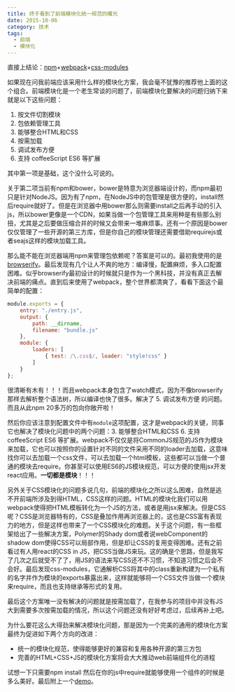 ```yaml
---
title: 终于看到了前端模块化统一规范的曙光
date: 2015-10-06
category: 技术
tags:
  - 前端
  - 模块化
---
```


直接上结论：[npm](https://www.npmjs.com/)+[webpack](https://github.com/webpack/webpack)+[css-modules](https://github.com/css-modules/css-modules)

如果现在问我前端应该采用什么样的模块化方案，我会毫不犹豫的推荐他上面的这个组合。前端模块化是一个老生常谈的问题了，前端模块化要解决的问题归纳下来就是以下这些问题：
1. 按文件切割模块
2. 包依赖管理工具
3. 能够整合HTML和CSS
4. 按需加载
5. 调试发布方便
6. 支持 coffeeScript ES6 等扩展

其中第一项是基础，这个没什么可说的。

关于第二项当前有npm和bower，bower是特意为浏览器端设计的，而npm最初只是针对NodeJS。因为有了npm，在NodeJS中的包管理是很方便的，install然后require就好了。但是在浏览器中用bower那么则需要install之后再手动的引入js，所以bower更像是一个CDN，如果当做一个包管理工具来用种是有些那么别扭，尤其是之后要做压缩合并的时候又会带来一堆麻烦事。还有一个原因是bower仅仅管理了一些开源的第三方库，但是你自己的模块管理还需要借助requirejs或者seajs这样的模块加载工具。

那么能不能在浏览器端用npm来管理包依赖呢？答案是可以的。最初我使用的是[browserify](http://browserify.org/)。最后发现有几个让人不爽的地方：编译慢，配置麻烦，多入口配置困难。似乎browserify最初设计的时候就只是作为一个黑科技，并没有真正去解决前端的痛点。直到后来使用了webpack，整个世界都清爽了，看看下面这个最简单的配置：

``` js
module.exports = {
    entry: "./entry.js",
    output: {
        path: __dirname,
        filename: "bundle.js"
    },
    module: {
        loaders: [
            { test: /\.css$/, loader: "style!css" }
        ]
    }
};
```

很清晰有木有！！！而且webpack本身包含了watch模式，因为不像browserify那样去解析整个语法树，所以编译也快了很多。解决了 5. 调试发布方便 的问题。而且从此npm 20多万的包向你敞开啦！

然后你应该注意到配置文件中有`module`这项配置，这才是webpack的关键，同事它也解决了模块化问题中的两个问题：3. 能够整合HTML和CSS 6. 支持 coffeeScript ES6 等扩展。webpack不仅仅是将CommonJS规范的JS作为模块来加载，它也可以按照你的设置针对不同的文件采用不同的loader去加载，这意味找你可以去加载一个css文件，可以去加载一个html模板，这些都可以当做一个普通的模块去require。你甚至可以使用ES6的JS模块规范，可以方便的使用jsx开发react应用。**一切都是模块**！！！

另外关于CSS模块化的问题多说几句，前端的模块化之所以这么困难，自然是逃不开前端所涉及到得HTML，CSS这样的问题。HTML的模块化我们可以用webpack使得把HTML模板转化为一个JS的方法，或者是用jsx来解决。但是CSS呢？CSS是浏览器特有的，CSS是叠加作用再浏览器上的，这也是CSS富有表现力的地方，但是这样也带来了一个CSS模块化的难题。关于这个问题，有一些框架给出了一些解决方案，Polymer的Shady dom或者说webComponent的shadow dom使得CSS可以局部作用，但是却让CSS的复用变得困难。还有之前看过有人用react的CSS in JS，把CSS当做JS来玩。这的确是个思路，但是我写了几次之后就受不了了，用JS的语法来写CSS还不不习惯，不知道习惯之后会不会好。最后发现css-modules，它通解析CSS将其中的class重新构建为一个私有的名字并作为模块的exports暴露出来，这样就能够将一个CSS文件当做一个模块来require，而且也支持继承等形式的复用。

最后这个方案唯一没有解决的问题就是按需加载了，在我参与的项目中并没有JS大到需要多次按需加载的情况，所以这个问题还没有好好考虑过，后续再补上吧。

为什么要花这么大得劲来解决模块化问题，那是因为一个完美的通用的模块化方案最终为促进如下两个方向的改进：
- 统一的模块化规范，使得能够更好的兼容和复用各种开源的第三方包
- 完善的HTML+CSS+JS的模块化方案将会大大推动web前端组件化的进程

试想一下只需要npm install 然后在你的js中require就能够使用一个组件的时候是多么美好。最后附上一个[demo](https://github.com/yutingzhao1991/react-wechat-demo)。
